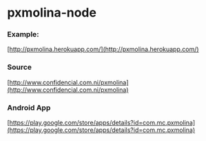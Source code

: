pxmolina-node
=============

### Example:
[http://pxmolina.herokuapp.com/](http://pxmolina.herokuapp.com/)

### Source
[http://www.confidencial.com.ni/pxmolina](http://www.confidencial.com.ni/pxmolina)

### Android App
[https://play.google.com/store/apps/details?id=com.mc.pxmolina](https://play.google.com/store/apps/details?id=com.mc.pxmolina)
